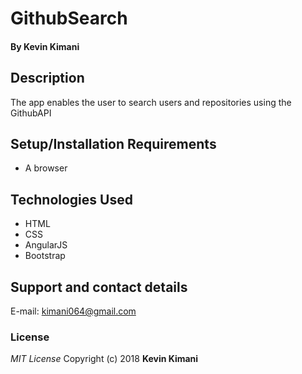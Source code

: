 # GithubSearch

#### By **Kevin Kimani**

## Description
The app enables the user to search users and repositories using the GithubAPI

## Setup/Installation Requirements
* A browser


## Technologies Used
* HTML
* CSS
* AngularJS
* Bootstrap

## Support and contact details
E-mail: kimani064@gmail.com

### License
*MIT License*
Copyright (c) 2018 **Kevin Kimani**
